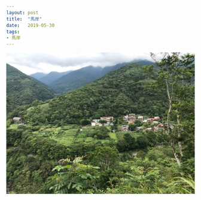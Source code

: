 ```yaml
---
layout: post
title:  "馬岸"
date:   2019-05-30
tags:
- 馬岸
---
```

![a village](/assets/media/2019-05-30-a-village.jpg)

